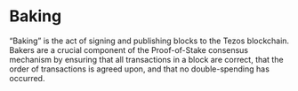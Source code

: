 # Baking

“Baking” is the act of signing and publishing blocks to the Tezos blockchain. Bakers are a crucial component of the Proof-of-Stake consensus mechanism by ensuring that all transactions in a block are correct, that the order of transactions is agreed upon, and that no double-spending has occurred.


